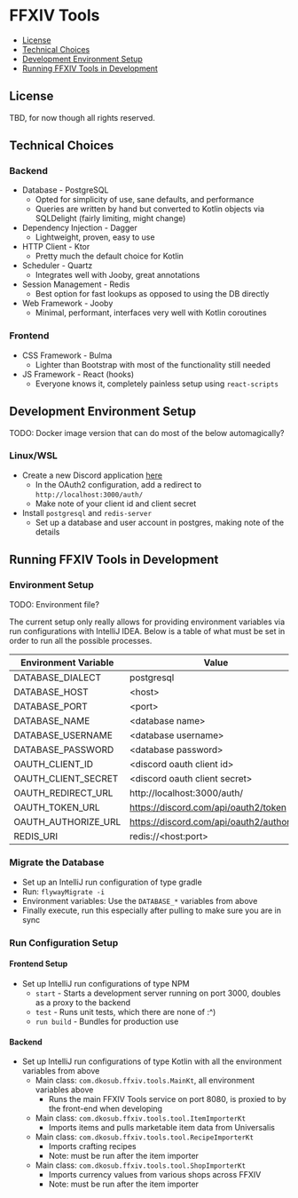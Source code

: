 # FFXIV Tools

* [License](#license)
* [Technical Choices](#technical-choices)
* [Development Environment Setup](#development-environment-setup)
* [Running FFXIV Tools in Development](#running-ffxiv-tools-in-development)

## License

TBD, for now though all rights reserved.

## Technical Choices

### Backend

* Database - PostgreSQL
    * Opted for simplicity of use, sane defaults, and performance
    * Queries are written by hand but converted to Kotlin objects via SQLDelight (fairly limiting, might change)
* Dependency Injection - Dagger
    * Lightweight, proven, easy to use
* HTTP Client - Ktor
    * Pretty much the default choice for Kotlin
* Scheduler - Quartz
    * Integrates well with Jooby, great annotations
* Session Management - Redis
    * Best option for fast lookups as opposed to using the DB directly
* Web Framework - Jooby
    * Minimal, performant, interfaces very well with Kotlin coroutines

### Frontend

* CSS Framework - Bulma
    * Lighter than Bootstrap with most of the functionality still needed
* JS Framework - React (hooks)
    * Everyone knows it, completely painless setup using `react-scripts`

## Development Environment Setup

TODO: Docker image version that can do most of the below automagically?

### Linux/WSL

* Create a new Discord application [here](https://discord.com/developers/applications)
    * In the OAuth2 configuration, add a redirect to `http://localhost:3000/auth/`
    * Make note of your client id and client secret
* Install `postgresql` and `redis-server`
    * Set up a database and user account in postgres, making note of the details

## Running FFXIV Tools in Development

### Environment Setup

TODO: Environment file?

The current setup only really allows for providing environment variables via run configurations with IntelliJ IDEA.
Below is a table of what must be set in order to run all the possible processes.

| Environment Variable | Value                                    |
|----------------------|------------------------------------------|
| DATABASE_DIALECT     | postgresql                               |
| DATABASE_HOST        | \<host\>                                 |
| DATABASE_PORT        | \<port\>                                 |
| DATABASE_NAME        | \<database name\>                        |
| DATABASE_USERNAME    | \<database username\>                    |
| DATABASE_PASSWORD    | \<database password\>                    |
| OAUTH_CLIENT_ID      | \<discord oauth client id\>              |
| OAUTH_CLIENT_SECRET  | \<discord oauth client secret\>          |
| OAUTH_REDIRECT_URL   | http://localhost:3000/auth/              |
| OAUTH_TOKEN_URL      | https://discord.com/api/oauth2/token     |
| OAUTH_AUTHORIZE_URL  | https://discord.com/api/oauth2/authorize |
| REDIS_URI            | redis://\<host:port\>                    |

### Migrate the Database

* Set up an IntelliJ run configuration of type gradle
* Run: `flywayMigrate -i`
* Environment variables: Use the `DATABASE_*` variables from above
* Finally execute, run this especially after pulling to make sure you are in sync

### Run Configuration Setup

#### Frontend Setup

* Set up IntelliJ run configurations of type NPM
    * `start` - Starts a development server running on port 3000, doubles as a proxy to the backend
    * `test` - Runs unit tests, which there are none of :^)
    * `run build` - Bundles for production use

#### Backend

* Set up IntelliJ run configurations of type Kotlin with all the environment variables from above
    * Main class: `com.dkosub.ffxiv.tools.MainKt`, all environment variables above
        * Runs the main FFXIV Tools service on port 8080, is proxied to by the front-end when developing
    * Main class: `com.dkosub.ffxiv.tools.tool.ItemImporterKt`
        * Imports items and pulls marketable item data from Universalis
    * Main class: `com.dkosub.ffxiv.tools.tool.RecipeImporterKt`
        * Imports crafting recipes
        * Note: must be run after the item importer
    * Main class: `com.dkosub.ffxiv.tools.tool.ShopImporterKt`
        * Imports currency values from various shops across FFXIV
        * Note: must be run after the item importer
